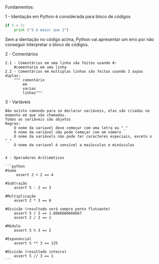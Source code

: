 Fundamentos:

1 - Identação em Python é considerada para bloco de códigos

```python
if 5 > 2:
    print ("5 é maior que 2")
```
Sem a identação no código acima, Python vai apresentar um erro por não conseguir interpretar o bloco de códigos.

2 - Comentários

    2.1 - Comentários em uma linha são feitos usando #:
        #comentario em uma linha
    2.2 - Comentários em multiplas linhas são feitas usando 3 aspas duplas:
        """ comentário 
            em 
            varias
            linhas"""

3 - Variáveis
    
    Não existe comando para se declarar variáveis, elas são criadas no momento em que são chamadas.
    Todas as variáveis são objetos
    Regras:
        O nome da variavel deve começar com uma letra ou "_"
        O nome da variável não pode começar com um número
        O nome da variávels não pode ter caracteres especiais, exceto o "_"
        O nome da variavel é sensível a maiúsculas e minúsculas


    4 - Operadores Aritiméticos

    ```python
    #Soma
         assert 2 + 2 == 4    
    
    #Subtração
        assert 5 - 2 == 3
    
    #Multiplicação
        assert 2 * 3 == 6
    
    #Divisão (resultado será sempre ponto flutuante)
        assert 5 / 3 == 1.6666666666667
        assert 2 / 2 == 1
    
    #Módulo
        assert 5 % 3 == 2

    #Exponencial
        assert 5 ** 3 == 125

    #Divisão (resultado inteiro)
        assert 5 // 3 == 1
    ```
    